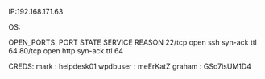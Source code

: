 IP:192.168.171.63

OS:



OPEN_PORTS:
PORT   STATE SERVICE REASON
22/tcp open  ssh     syn-ack ttl 64
80/tcp open  http    syn-ack ttl 64





CREDS:
mark : helpdesk01
wpdbuser : meErKatZ
graham : GSo7isUM1D4